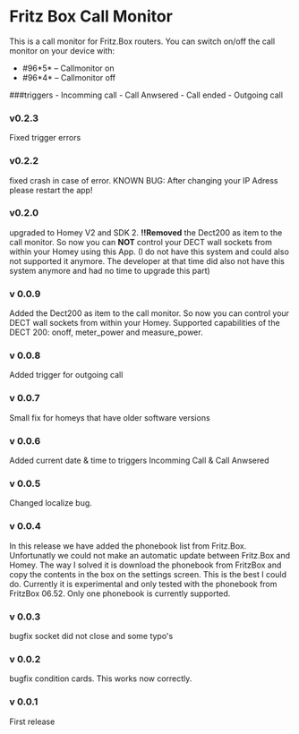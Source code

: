 # Fritz Box Call Monitor

This is a call monitor for Fritz.Box routers. You can switch on/off the call monitor on your device with:

  - #96\*5* – Callmonitor on
  - #96\*4* – Callmonitor off

###triggers
    - Incomming call
    - Call Anwsered
    - Call ended
    - Outgoing call

### v0.2.3
Fixed trigger errors

### v0.2.2 
fixed crash in case of error. 
KNOWN BUG: After changing your IP Adress please restart the app! 

### v0.2.0
upgraded to Homey V2 and SDK 2.
**!!Removed** the Dect200 as item to the call monitor. So now you can **NOT** control your DECT wall sockets from within your Homey using this App.
(I do not have this system and could also not supported it anymore. The developer at that time did also not have this system anymore and had no time to upgrade this part)

### v 0.0.9
Added the Dect200 as item to the call monitor. So now you can control your DECT wall sockets from within your Homey.
Supported capabilities of the DECT 200: onoff, meter_power and measure_power.

### v 0.0.8 
Added trigger for outgoing call

### v 0.0.7
Small fix for homeys that have older software versions

### v 0.0.6
Added current date & time to triggers Incomming Call & Call Anwsered

### v 0.0.5
Changed localize bug.

### v 0.0.4
In this release we have added the phonebook list from Fritz.Box. Unfortunatly we could not make an automatic update between Fritz.Box and Homey. The way I solved it is download the phonebook from FritzBox and copy the contents in the box on the settings screen. This is the best I could do. Currently it is experimental and only tested with the phonebook from FritzBox 06.52. Only one phonebook is currently supported.


### v 0.0.3
bugfix socket did not close and some typo's

### v 0.0.2
bugfix condition cards. This works now correctly.


### v 0.0.1
First release




